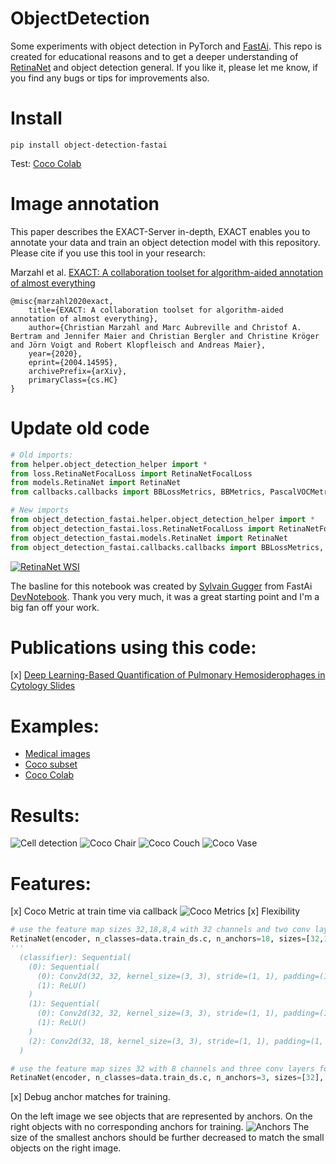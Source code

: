 # ObjectDetection
Some experiments with object detection in PyTorch and [FastAi](https://www.fast.ai/).
This repo is created for educational reasons and to get a deeper understanding of [RetinaNet](https://arxiv.org/abs/1708.02002) and object detection general. If you like it, please let me know, if you find any bugs or tips for improvements also. 

# Install

```
pip install object-detection-fastai
```

Test: [Coco Colab](https://colab.research.google.com/drive/1qUEy1w8uYT2PQhan77RIn8NhfE_bMk63)

# Image annotation 

This paper describes the EXACT-Server in-depth, EXACT enables you to annotate your data and train an object detection model with this repository. Please cite if you use this tool in your research:

Marzahl et al. [EXACT: A collaboration toolset for algorithm-aided annotation of almost everything](https://arxiv.org/abs/2004.14595) 

```
@misc{marzahl2020exact,
    title={EXACT: A collaboration toolset for algorithm-aided annotation of almost everything},
    author={Christian Marzahl and Marc Aubreville and Christof A. Bertram and Jennifer Maier and Christian Bergler and Christine Kröger and Jörn Voigt and Robert Klopfleisch and Andreas Maier},
    year={2020},
    eprint={2004.14595},
    archivePrefix={arXiv},
    primaryClass={cs.HC}
}
```


# Update old code

```python
# Old imports:
from helper.object_detection_helper import *
from loss.RetinaNetFocalLoss import RetinaNetFocalLoss
from models.RetinaNet import RetinaNet
from callbacks.callbacks import BBLossMetrics, BBMetrics, PascalVOCMetric

# New imports
from object_detection_fastai.helper.object_detection_helper import *
from object_detection_fastai.loss.RetinaNetFocalLoss import RetinaNetFocalLoss
from object_detection_fastai.models.RetinaNet import RetinaNet
from object_detection_fastai.callbacks.callbacks import BBLossMetrics, BBMetrics, PascalVOCMetric
```


[![RetinaNet WSI](http://img.youtube.com/vi/xCcdVgV1rRA/0.jpg)](https://www.youtube.com/watch?v=xCcdVgV1rRA "RetinaNet WSI")

The basline for this notebook was created by [Sylvain Gugger](https://github.com/sgugger) from FastAi [DevNotebook](https://github.com/fastai/fastai_docs/blob/master/dev_nb/102a_coco.ipynb). Thank you very much, it was a great starting point and I'm a big fan off your work.


# Publications using this code:

[x] [Deep Learning-Based Quantification of Pulmonary Hemosiderophages in Cytology Slides](https://arxiv.org/abs/1908.04767)

# Examples:
- [Medical images](object_detection_fastai/examples/Cells_Retina_Net.ipynb)
- [Coco subset](object_detection_fastai/examples/CocoTiny_Retina_Net.ipynb)
- [Coco Colab](object_detection_fastai/https://colab.research.google.com/drive/1qUEy1w8uYT2PQhan77RIn8NhfE_bMk63)

# Results:

![Cell detection](Images/Cells1.png "Cell detection")
![Coco Chair](Images/Chair.png "Chair")
![Coco Couch](Images/Couch.png "Couch")
![Coco Vase](Images/Vase.png "Vase")

# Features:

[x] Coco Metric at train time via callback 
![Coco Metrics](Images/TrainCocoMetrics.png "Metrics")
[x] Flexibility
```python
# use the feature map sizes 32,18,8,4 with 32 channels and two conv layers for detection and classification
RetinaNet(encoder, n_classes=data.train_ds.c, n_anchors=18, sizes=[32,16,8,4], chs=32, final_bias=-4., n_conv=2)
'''
  (classifier): Sequential(
    (0): Sequential(
      (0): Conv2d(32, 32, kernel_size=(3, 3), stride=(1, 1), padding=(1, 1))
      (1): ReLU()
    )
    (1): Sequential(
      (0): Conv2d(32, 32, kernel_size=(3, 3), stride=(1, 1), padding=(1, 1))
      (1): ReLU()
    )
    (2): Conv2d(32, 18, kernel_size=(3, 3), stride=(1, 1), padding=(1, 1))
  )
```

```python
# use the feature map sizes 32 with 8 channels and three conv layers for detection and classification
RetinaNet(encoder, n_classes=data.train_ds.c, n_anchors=3, sizes=[32], chs=8, final_bias=-4., n_conv=3)
```

[x] Debug anchor matches for training.


On the left image we see objects that are represented by anchors.
On the right objects with no corresponding anchors for training.
![Anchors](Images/anchors.png "anchors")
The size of the smallest anchors should be further decreased to match the small objects on the right image.
